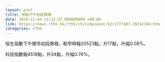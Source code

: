 ```yaml
---
layout: post
title: 恒指下午初段靠穩
date: 2024-11-04 13:15:37.000000000 +08:00
link: https://news.rthk.hk/rthk/ch/component/k2/1777487-20241104.htm
categories: rthk
---
```


恒生指數下午開市初段靠穩，較早時報20523點，升17點，升幅0.08%。

科技指數報4518點，升34點，升幅0.76%。
